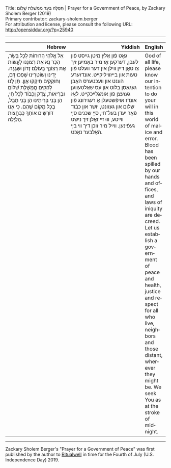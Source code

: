 <html>
<head></head>
<body>
Title: תְּפִלָּה בְּעַד מֶמְשֶׁלֶת שָׁלוֹם | Prayer for a Government of Peace, by Zackary Sholem Berger (2019)<br />
Primary contributor: zackary-sholem.berger<br />
For attribution and license, please consult the following URL: <a href="http://opensiddur.org/?p=25940">http://opensiddur.org/?p=25940</a>
<p />
<hr />

<table style="width:100%;margin-left: auto;margin-right: auto;" class="draggable">
<thead><tr><th id="x" style="text-align: right;">Hebrew</th><th style="text-align: right;">Yiddish</th><th style="text-align: left;">English</th></tr></thead>
<tbody>
<tr>
<td style="vertical-align:top;" width="46%">
<div class="liturgy" lang="he">
אֵל אֱלֹהֵי הָרוּחוֹת לְכָל בָּשָׂר, 
הֶכֵּר נָא אֶת רְצוֹנֵנוּ לַעֲשׂוֹת אֶת רְצוֹנֵךְ 
בָּעוֹלָם זָדוֹן וּשְׁגָגָה. 
יָדֵינוּ וְשוֹטְרֵינוּ שָׁפְכוּ דָּם, 
וְחוֹקְקִים חִיקְקוּ אָוֶן. 
תֵּן לָנוּ לְהָקִים מֶמְשֶׁלֶת שָׁלוֹם וּבְרִיאוּת, 
צֶדֶק וְכָבוֹד לְכָל חַי, 
הֵן בְּנֵי בְּרִיתֵינוּ הֵן בְּנֵי תֵבֵל, 
בְּכָל מָקוֹם שֶׁהֵם. 
כִּי אָנוּ דּוֹרְשִׁים אוֹתְךָ כַּבַּחֲצוֹת הַלַּיְלָה.
</span></div></td> 

<td style="vertical-align:top;" width="53%">
<div class="yiddish" lang="yi">
גאָט פֿון אַלץ מיטן גײַסט פֿון לעבן, 
דערקען אַז מיר באַמיִען זיך צו טאָן דײַן װילן 
אין דער װעלט פֿון טעות און בײזװיליקײט. 
אונדזערע הענט און װעכטערס האָבן געגאָסן בלוט 
און עס שאַלטעװען געזעצן פֿון אומגלײַכקײט. 
לאָז אונדז אױפֿשטעלן אַ רעגירונג פֿון שלום און געזונט, 
יושר און כּבֿוד פֿאַר יעדן בעל־חי, 
סײַ שכנים סײַ װײַטע, 
װוּ זײ זאָלן זיך נישט געפֿינען. 
װײַל מיר זוכן דיך װי בײַ האַלבער נאַכט. 
</span></div></td>

<td style="vertical-align:top;" width="53%">
<div class="english" lang="en">
God of all life, 
please know our intention to do your will 
in this world of malice and error. 
Blood has been spilled by our hands and offices, 
and laws of iniquity are decreed. 
Let us establish a government of peace and health, 
justice and respect for all who live, 
neighbors and those distant, 
wherever they might be. 
We seek You as at the stroke of midnight.
</span></div></td>
</tr>
</tbody></table>

<hr />

Zackary Sholem Berger's "Prayer for a Government of Peace" was first published by the author to <a href="https://ritualwell.org/ritual/prayer-government-peace">Ritualwell</a> in time for the Fourth of July (U.S. Independence Day) 2019.
</body>
</html>